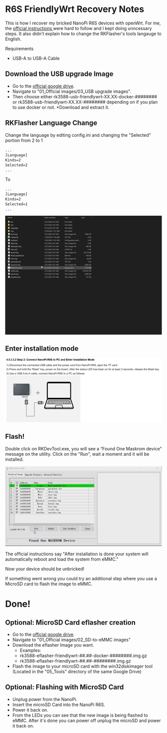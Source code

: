 # R6S FriendlyWrt Recovery Notes
This is how I recover my bricked NanoPi R6S devices with openWrt. For me, the [official instructions ](https://wiki.friendlyelec.com/wiki/index.php/NanoPi_R6S#Option_3:_Install_OS_via_USB) were hard to follow and I kept doing unncessary steps. It also didn't explain how to change the RKFlasher's tools langauge to English.

Requirements
* USB-A to USB-A Cable

## Download the USB upgrade Image
* Go to the [official google drive](http://download.friendlyelec.com/NanoPiR6S). 
* Navigate to "01_Official images/03_USB upgrade images". 
* Then choose either rk3588-usb-friendlywrt-XX.XX-docker-######## or rk3588-usb-friendlywrt-XX.XX-######## depending on if you plan to use docker or not. 
*Download and extract it.


## RKFlasher Language Change
Change the language by editing config.ini and changing the "Selected" portion from 2 to 1

```
...
[Language]
Kinds=2
Selected=2
...
```

To
```
...
[Language]
Kinds=2
Selected=1
...
```

![Language change](./RKFlasherLanguageChange.gif)

## Enter installation mode
![Enter Installation Mode](./installationmode.png)

## Flash!
Double click on RKDevTool.exe, you will see a “Found One Maskrom device” message on the utility. Click on the "Run", wait a moment and it will be installed.

![Flash!](./flashing.gif)

The official instructions say "After installation is done your system will automatically reboot and load the system from eMMC."

Now your device should be unbricked!

If something went wrong you could try an additional step where you use a MicroSD card to flash the image to eMMC.

# Done!

## Optional: MicroSD Card eflasher creation
* Go to the [official google drive](http://download.friendlyelec.com/NanoPiR6S). 
* Navigate to "01_Official images/02_SD-to-eMMC images"
* Download the eflasher Image you want.
    * Examples:
    * rk3588-eflasher-friendlywrt-##.##-docker-########.img.gz
    * rk3588-eflasher-friendlywrt-##.##-########.img.gz
* Flash the image to your microSD card with the win32diskimager tool (Located in the "05_Tools" directory of the same Google Drive)

## Optional: Flashing with MicroSD Card
* Unplug power from the NanoPi. 
* Insert the microSD Card into the NanoPi R6S. 
* Power it back on.
* From the LEDs you can see that the new image is being flashed to eMMC. After it's done you can power off unplug the microSD and power it back on.